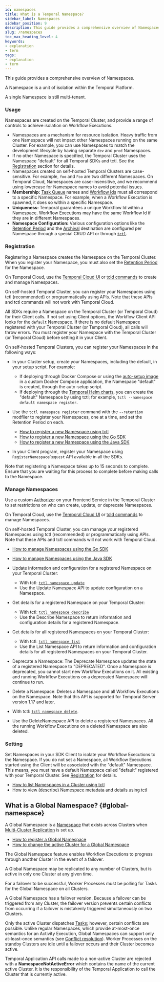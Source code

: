 ```yaml
---
id: namespaces
title: What is a Temporal Namespace?
sidebar_label: Namespaces
sidebar_position: 9
description: This guide provides a comprehensive overview of Namespaces.
slug: /namespaces
toc_max_heading_level: 4
keywords:
- explanation
- term
tags:
- explanation
- term
---
```


<!-- THIS FILE IS GENERATED. DO NOT EDIT THIS FILE DIRECTLY -->

This guide provides a comprehensive overview of Namespaces.

A Namespace is a unit of isolation within the Temporal Platform.

A single Namespace is still multi-tenant.

### Usage

Namespaces are created on the Temporal Cluster, and provide a range of controls to achieve isolation on Workflow Executions.

- Namespaces are a mechanism for resource isolation. Heavy traffic from one Namespace will not impact other Namespaces running on the same Cluster.
  For example, you can use Namespaces to match the development lifecycle by having separate `dev` and `prod` Namespaces.
- If no other Namespace is specified, the Temporal Cluster uses the Namespace "default" for all Temporal SDKs and tctl.
  See the [Registration](#registration) section for details.
- Namespaces created on self-hosted Temporal Clusters are case-sensitive. For example, `foo` and `Foo` are two different Namespaces.
  On Temporal Cloud, Namespaces are case-insensitive, and we recommend using lowercase for Namespace names to avoid potential issues.
- **Membership:** [Task Queue](/workers#task-queue) names and [Workflow Ids](/workflows#workflow-id) must all correspond to a specific Namespace.
  For example, when a Workflow Execution is spawned, it does so within a specific Namespace.
- **Uniqueness:** Temporal guarantees a unique Workflow Id within a Namespace.
  Workflow Executions may have the same Workflow Id if they are in different Namespaces.
- **Namespace Configuration:** Various configuration options like the [Retention Period](/clusters#retention-period) and the [Archival](/self-hosted-guide/archival#) destination are configured per Namespace through a special CRUD API or through [`tctl`](/tctl-v1/namespace).

### Registration

Registering a Namespace creates the Namespace on the Temporal Cluster.
When you register your Namespace, you must also set the [Retention Period](/clusters#retention-period) for the Namespace.

On Temporal Cloud, use the [Temporal Cloud UI](/cloud/namespaces#create-a-namespace) or [tcld commands](https://docs.temporal.io/cloud/tcld/namespace/) to create and manage Namespaces.

On self-hosted Temporal Cluster, you can register your Namespaces using tctl (recommended) or programmatically using APIs. Note that these APIs and tctl commands will not work with Temporal Cloud.

All SDKs require a Namespace on the Temporal Cluster (or Temporal Cloud) for their Client calls. If not set using Client options, the Workflow Client API looks for the `default` Namespace. If there is no default Namespace registered with your Temporal Cluster (or Temporal Cloud), all calls will throw errors.
You must register your Namespace with the Temporal Cluster (or Temporal Cloud) before setting it in your Client.

On self-hosted Temporal Clusters, you can register your Namespaces in the following ways:

- In your Cluster setup, create your Namespaces, including the default, in your setup script.
  For example:

  - If deploying through Docker Compose or using the [auto-setup image](https://github.com/temporalio/docker-builds/blob/main/docker/auto-setup.sh) in a custom Docker Compose application, the Namespace "default" is created, through the auto-setup script.
  - If deploying through the [Temporal Helm charts](https://github.com/temporalio/helm-charts), you can create the "default" Namespace by using tctl; for example, `tctl --namespace default namespace register`.

- Use the `tctl namespace register` command with the `--retention` modfiier to register your Namespaces, one at a time, and set the Retention Period on each.

  - [How to register a new Namespace using tctl](/tctl-v1/namespace#register)
  - [How to register a new Namespace using the Go SDK](/dev-guide/go/features#register-namespace)
  - [How to register a new Namespace using the Java SDK](/dev-guide/java/features#register-namespace)

- In your Client program, register your Namespace using `RegisterNamespaceRequest` API available in all the SDKs.

Note that registering a Namespace takes up to 15 seconds to complete. Ensure that you are waiting for this process to complete before making calls to the Namespace.

### Manage Namespaces

Use a custom [Authorizer](/self-hosted-guide/security#authorizer-plugin) on your Frontend Service in the Temporal Cluster to set restrictions on who can create, update, or deprecate Namespaces.

On Temporal Cloud, use the [Temporal Cloud UI](/cloud/namespaces#) or [tcld commands](/cloud/tcld/namespace/) to manage Namespaces.

On self-hosted Temporal Cluster, you can manage your registered Namespaces using tctl (recommended) or programmatically using APIs.
Note that these APIs and tctl commands will not work with Temporal Cloud.

- [How to manage Namespaces using the Go SDK](/dev-guide/go/features#manage-namespaces)
- [How to manage Namespaces using the Java SDK](/dev-guide/java/features#manage-namespaces)

- Update information and configuration for a registered Namespace on your Temporal Cluster:

  - With tctl: [`tctl namespace update`](/tctl-v1/namespace#update)
  - Use the Update Namespace API to update configuration on a Namespace.

- Get details for a registered Namespace on your Temporal Cluster:

  - With tctl: [`tctl namespace describe`](/tctl-v1/namespace#describe)
  - Use the Describe Namespace to return information and configuration details for a registered Namespace.

- Get details for all registered Namespaces on your Temporal Cluster:

  - With tctl: [`tctl namespace list`](/tctl-v1/namespace#list)
  - Use the List Namespace API to return information and configuration details for all registered Namespaces on your Temporal Cluster.

- Deprecate a Namespace: The Deprecate Namespace updates the state of a registered Namespace to "DEPRECATED". Once a Namespace is deprecated, you cannot start new Workflow Executions on it. All existing and running Workflow Executions on a deprecated Namespace will continue to run.

- Delete a Namespace: Deletes a Namespace and all Workflow Executions on the Namespace. Note that this API is supported for Temporal Server version 1.17 and later.
- With tctl: [`tctl namespace delete`](/cli/operator#delete).
- Use the DeleteNamespace API to delete a registered Namespaces. All the running Workflow Executions on a deleted Namespace are also deleted.

### Setting

Set Namespaces in your SDK Client to isolate your Workflow Executions to the Namespace.
If you do not set a Namespace, all Workflow Executions started using the Client will be associated with the "default" Namespace. This means, you must have a default Namespace called "default" registered with your Temporal Cluster. See [Registration](#registration) for details.

<!-- TODO add sample for this to link to -[How to set the Namespace for a Temporal Client](/) -->

- [How to list Namespaces in a Cluster using tctl](/tctl-v1/namespace#list)
- [How to view (describe) Namespace metadata and details using tctl](/tctl-v1/namespace#describe)

## What is a Global Namespace? {#global-namespace}

A Global Namespace is a [Namespace](#) that exists across Clusters when [Multi-Cluster Replication](/clusters#multi-cluster-replication) is set up.

- [How to register a Global Namespace](/tctl-v1/namespace#register)
- [How to change the active Cluster for a Global Namespace](/tctl-v1/namespace#update)

The Global Namespace feature enables Workflow Executions to progress through another Cluster in the event of a failover.

A Global Namespace may be replicated to any number of Clusters, but is active in only one Cluster at any given time.

For a failover to be successful, Worker Processes must be polling for Tasks for the Global Namespace on all Clusters.

A Global Namespace has a failover version.
Because a failover can be triggered from any Cluster, the failover version prevents certain conflicts from occurring if a failover is mistakenly triggered simultaneously on two Clusters.

Only the active Cluster dispatches [Tasks](/workers#task); however, certain conflicts are possible.
Unlike regular Namespaces, which provide at-most-once semantics for an Activity Execution, Global Namespaces can support only at-least-once semantics (see [Conflict resolution](/clusters#conflict-resolution)).
Worker Processes on the standby Clusters are idle until a failover occurs and their Cluster becomes active.

Temporal Application API calls made to a non-active Cluster are rejected with a **NamespaceNotActiveError** which contains the name of the current active Cluster.
It is the responsibility of the Temporal Application to call the Cluster that is currently active.
